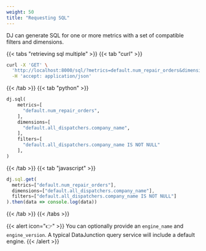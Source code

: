 ```yaml
---
weight: 50
title: "Requesting SQL"
---
```


DJ can generate SQL for one or more metrics with a set of compatible
filters and dimensions.

{{< tabs "retrieving sql multiple" >}}
{{< tab "curl" >}}
```sh
curl -X 'GET' \
  'http://localhost:8000/sql/?metrics=default.num_repair_orders&dimensions=default.all_dispatchers.company_name&filters=default.all_dispatchers.company_name%20IS%20NOT%20NULL' \
  -H 'accept: application/json'
```
{{< /tab >}}
{{< tab "python" >}}
```py
dj.sql(
    metrics=[
      "default.num_repair_orders",
    ],
    dimensions=[
      "default.all_dispatchers.company_name",
    ],
    filters=[
      "default.all_dispatchers.company_name IS NOT NULL"
    ],
)
```
{{< /tab >}}
{{< tab "javascript" >}}
```js
dj.sql.get(
  metrics=["default.num_repair_orders"],
  dimensions=["default.all_dispatchers.company_name"],
  filters=["default.all_dispatchers.company_name IS NOT NULL"]
).then(data => console.log(data))
```
{{< /tab >}}
{{< /tabs >}}

{{< alert icon="👉" >}}
You can optionally provide an `engine_name` and `engine_version`. A typical DataJunction query service will include a default engine.
{{< /alert >}}
